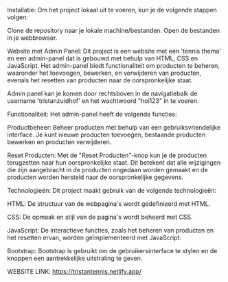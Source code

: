 Installatie: Om het project lokaal uit te voeren, kun je de volgende stappen volgen:

Clone de repository naar je lokale machine/bestanden. Open de bestanden in je webbrowser.

Website met Admin Panel: Dit project is een website met een 'tennis thema' en een admin-panel dat is gebouwd met behulp van HTML, CSS en JavaScript. Het admin-panel biedt functionaliteit om producten te beheren, waaronder het toevoegen, bewerken, en verwijderen van producten, evenals het resetten van producten naar de oorspronkelijke staat.

Admin panel kan je komen door rechtsboven in de navigatiebalk de username 'tristanzuidhof' en het wachtwoord "hoi123" in te voeren.

Functionaliteit: Het admin-panel heeft de volgende functies:

Productbeheer: Beheer producten met behulp van een gebruiksvriendelijke interface. Je kunt nieuwe producten toevoegen, bestaande producten bewerken en producten verwijderen.

Reset Producten: Met de "Reset Producten"-knop kun je de producten terugzetten naar hun oorspronkelijke staat. Dit betekent dat alle wijzigingen die zijn aangebracht in de producten ongedaan worden gemaakt en de producten worden hersteld naar de oorspronkelijke gegevens.

Technologieën: Dit project maakt gebruik van de volgende technologieën:

HTML: De structuur van de webpagina's wordt gedefinieerd met HTML.

CSS: De opmaak en stijl van de pagina's wordt beheerd met CSS.

JavaScript: De interactieve functies, zoals het beheren van producten en het resetten ervan, worden geïmplementeerd met JavaScript.

Bootstrap: Bootstrap is gebruikt om de gebruikersinterface te stylen en de knoppen een aantrekkelijke uitstraling te geven.

WEBSITE LINK: https://tristantennis.netlify.app/
